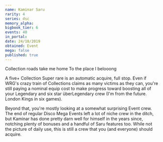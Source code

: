 ```yaml
---
name: Kaminar Saru
rarity: 4
series: dsc
memory_alpha:
bigbook_tier: 6
events: 40
in_portal:
date: 24/10/2019
obtained: Event
mega: false
published: true
---
```


Collection roads take me home
To the place I belooong

A five+ Collection Super rare is an automatic acquire, full stop. Even if WRG's crazy train of Collections claims as many victims as they can, you're still paying a nominal equip cost to make progress toward boosting all of your Legendary and six star überLegendary crew (I'm from the future. London Kings in six games).

Beyond that, you're mostly looking at a somewhat surprising Event crew. The end of regular Disco Mega Events left a lot of niche crew in the ditch, but Kaminar has done pretty darn well for himself in the years since, notching plenty of bonuses and a handful of Saru features too. While not the picture of daily use, this is still a crew that you (and everyone) should acquire.
